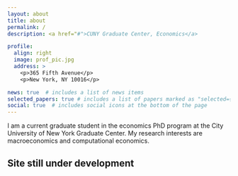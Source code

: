 ```yaml
---
layout: about
title: about
permalink: /
description: <a href="#">CUNY Graduate Center, Economics</a>

profile:
  align: right
  image: prof_pic.jpg
  address: >
    <p>365 Fifth Avenue</p>
    <p>New York, NY 10016</p>

news: true  # includes a list of news items
selected_papers: true # includes a list of papers marked as "selected={true}"
social: true  # includes social icons at the bottom of the page
---
```


I am a current graduate student in the economics PhD program at the City University of New York Graduate Center. My research interests are macroeconomics and computational economics.

## Site still under development
 
